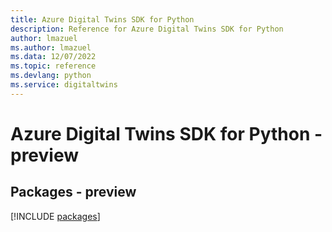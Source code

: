 ```yaml
---
title: Azure Digital Twins SDK for Python
description: Reference for Azure Digital Twins SDK for Python
author: lmazuel
ms.author: lmazuel
ms.data: 12/07/2022
ms.topic: reference
ms.devlang: python
ms.service: digitaltwins
---
```

# Azure Digital Twins SDK for Python - preview
## Packages - preview
[!INCLUDE [packages](digital-twins-index.md)]